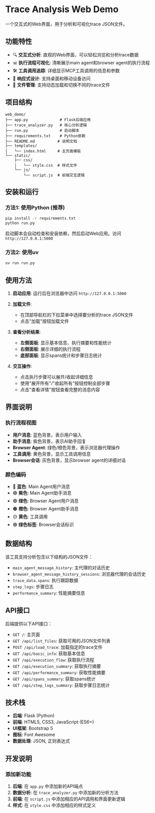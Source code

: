 # Trace Analysis Web Demo

一个交互式的Web界面，用于分析和可视化trace JSON文件。

## 功能特性

- 🔍 **交互式分析**: 直观的Web界面，可以轻松浏览和分析trace数据
- 📊 **执行流程可视化**: 清晰展示main agent和browser agent的执行流程
- 🛠️ **工具调用追踪**: 详细显示MCP工具调用的信息和参数
- 📱 **响应式设计**: 支持桌面和移动设备访问
- 💾 **文件管理**: 支持动态加载和切换不同的trace文件

## 项目结构

```
web_demo/
├── app.py              # Flask后端应用
├── trace_analyzer.py   # 核心分析逻辑
├── run.py              # 启动脚本
├── requirements.txt    # Python依赖
├── README.md          # 说明文档
├── templates/
│   └── index.html     # 主页面模板
└── static/
    ├── css/
    │   └── style.css  # 样式文件
    └── js/
        └── script.js  # 前端交互逻辑
```

## 安装和运行

### 方法1: 使用Python (推荐)

```bash
pip install -r requirements.txt
python run.py
```

启动脚本会自动检查和安装依赖，然后启动Web应用。访问`http://127.0.0.1:5000`

### 方法2: 使用uv

```bash
uv run run.py
```

## 使用方法

1. **启动应用**: 运行后在浏览器中访问 `http://127.0.0.1:5000`

2. **加载文件**: 
   - 在顶部导航栏的下拉菜单中选择要分析的trace JSON文件
   - 点击"加载"按钮加载文件

3. **查看分析结果**:
   - **左侧面板**: 显示基本信息、执行摘要和性能统计
   - **右侧面板**: 展示详细的执行流程
   - **底部面板**: 显示spans统计和步骤日志统计

4. **交互操作**:
   - 点击执行步骤可以展开/收起详细信息
   - 使用"展开所有"/"收起所有"按钮控制全部步骤
   - 点击"查看详情"按钮查看完整的消息内容

## 界面说明

### 执行流程视图

- **用户消息**: 蓝色背景，表示用户输入
- **助手消息**: 紫色背景，表示AI助手回复
- **Browser Agent**: 绿色/橙色背景，表示浏览器代理操作
- **工具调用**: 黄色背景，显示工具调用信息
- **Browser会话**: 灰色背景，显示browser agent的详细对话

### 颜色编码

- 🔵 **蓝色**: Main Agent用户消息
- 🟣 **紫色**: Main Agent助手消息
- 🟢 **绿色**: Browser Agent用户消息
- 🟠 **橙色**: Browser Agent助手消息
- 🟡 **黄色**: 工具调用
- 🟢 **绿色标签**: Browser会话标识

## 数据结构

该工具支持分析包含以下结构的JSON文件：

- `main_agent_message_history`: 主代理的对话历史
- `browser_agent_message_history_sessions`: 浏览器代理的会话历史
- `trace_data.spans`: 执行跟踪数据
- `step_logs`: 步骤日志
- `performance_summary`: 性能摘要信息

## API接口

后端提供以下API接口：

- `GET /`: 主页面
- `GET /api/list_files`: 获取可用的JSON文件列表
- `POST /api/load_trace`: 加载指定的trace文件
- `GET /api/basic_info`: 获取基本信息
- `GET /api/execution_flow`: 获取执行流程
- `GET /api/execution_summary`: 获取执行摘要
- `GET /api/performance_summary`: 获取性能摘要
- `GET /api/spans_summary`: 获取spans统计
- `GET /api/step_logs_summary`: 获取步骤日志统计

## 技术栈

- **后端**: Flask (Python)
- **前端**: HTML5, CSS3, JavaScript (ES6+)
- **UI框架**: Bootstrap 5
- **图标**: Font Awesome
- **数据处理**: JSON, 正则表达式

## 开发说明

### 添加新功能

1. **后端**: 在 `app.py` 中添加新的API端点
2. **数据分析**: 在 `trace_analyzer.py` 中添加新的分析方法
3. **前端**: 在 `script.js` 中添加相应的API调用和界面更新逻辑
4. **样式**: 在 `style.css` 中添加相应的样式定义